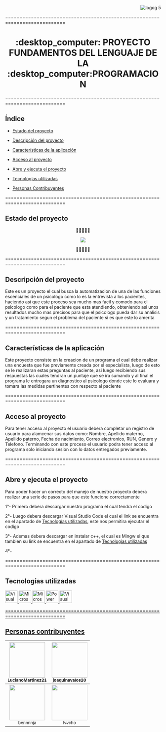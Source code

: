 
<div align="right">

![logog 5](https://user-images.githubusercontent.com/115719198/202303523-74b4ebb5-00fc-4399-b36d-6237bf823633.png)

  </div>

===========================================================================

<h1 align="center"> :desktop_computer: PROYECTO FUNDAMENTOS DEL LENGUAJE DE LA :desktop_computer:PROGRAMACION </h1>

===========================================================================

## Índice

- [Estado del proyecto](#estado-del-proyecto)

- [Descripción del proyecto](#descripción-del-proyecto)

- [Características de la aplicación](#características-de-la-aplicación)

- [Acceso al proyecto](#acceso-al-proyecto)

- [Abre y ejecuta el proyecto](#abre-y-ejecuta-el-proyecto)

- [Tecnologías utilizadas](#tecnologías-utilizadas)

- [Personas Contribuyentes](#personas-contribuyentes)


===========================================================================

## Estado del proyecto

<div align="center">

:anger::anger::anger::anger::anger:


  </div>

<div align="center">

<img src="https://img.shields.io/badge/STATUS-EN%20DESAROLLO-green">

  </div>
  
<div align="center">

:anger::anger::anger::anger::anger:

  </div>

===========================================================================

## Descripción del proyecto

Este es un proyecto el cual busca la automatizacion de una de las funciones escenciales de un psicologo como lo es la entrevista a los pacientes, haciendo asi que este proceso sea mucho mas facil y comodo para el psicologo como para el paciente que esta atendiendo, obteniendo asi unos resultados mucho mas precisos para que el psicologo pueda dar su analisis y un tratamiento segun el problema del paciente si es que este lo amerita

===========================================================================

## Características de la aplicación

Este proyecto consiste en la creacion de un programa el cual debe realizar una encuesta que fue previamente creada por el especialista, luego de esto se le realizaran estas preguntas al paciente, asi luego recibiendo sus respuestas las cuales tendran un puntaje que se ira sumando y al final el programa le entregara un diagnostico al psicologo donde este lo evaluara y tomara las medidas pertinentes con respecto al paciente

===========================================================================

## Acceso al proyecto

Para tener acceso al proyecto el usuario debera completar un registro de usuario para alamcenar sus datos como: Nombre, Apellido materno, Apellido paterno, Fecha de nacimiento, Correo electronico, RUN, Genero y Telefono. Terminando con este proceso el usuario podra tener acceso al programa solo iniciando sesion con lo datos entregados previamente.

===========================================================================

## Abre y ejecuta el proyecto

Para poder hacer un correcto del manejo de nuestro proyecto debera realizar una serie de pasos para que este funcione correctamente

1°- Primero debera descargar nuestro programa el cual tendra el codigo

2°- Luego debera descargar Visual Studio Code el cual el link se encuentra en el apartado de [Tecnologías utilizadas](#tecnologías-utilizadas), este nos permitira ejecutar el codigo

3°- Ademas debera descargar en instalar c++, el cual es Mingw el que tambien su link se encuentra en el apartado de [Tecnologías utilizadas](#tecnologías-utilizadas)

4°-  

===========================================================================

## Tecnologías utilizadas

<a href="https://code.visualstudio.com" target="_blank"> <img src="https://cdn.icon-icons.com/icons2/2107/PNG/512/file_type_vscode_icon_130084.png" alt="Visual Studio Code" width="40" height="40"/> </a> <a href="https://www.microsoft.com/es-cl/microsoft-365/word?activetab=tabs%3afaqheaderregion3" target="_blank"> <img src="https://cdn.icon-icons.com/icons2/3053/PNG/512/microsoft_word_macos_bigsur_icon_189948.png" alt="Microsoft Word" width="40" height="40"/> </a> <a href="https://www.microsoft.com/es-cl/microsoft-365/powerpoint" target="_blank"> <img src="https://cdn.icon-icons.com/icons2/2397/PNG/512/microsoft_power_point_office_logo_icon_145723.png" alt="Microsoft Power Point" width="40" height="40"/> </a><a href="https://www.powerdesigner.biz/ES/"> <img src="https://www.powerdesigner.biz/images/logo-powerdesigner.png" alt="Power Designer" width="40" height="40"/> </a><a href="https://sourceforge.net/projects/mingw/" target="_blank"> <img src="https://www.mingw-w64.org/logo.svg" alt="Visual Studio Code" width="40" height="40"/>

===========================================================================

## Personas contribuyentes

| [<img src="https://avatars.githubusercontent.com/u/88171576?v=4" width=115><br><sub>LucianoMartinez21</sub>](https://github.com/LucianoMartinez21) |  [<img src="https://avatars.githubusercontent.com/u/115719051?v=4" width=115><br><sub>joaquinavalos20</sub>](https://github.com/joaquinavalos20)  |
| :---: | :---: |
| [<img src="https://avatars.githubusercontent.com/u/115719198?v=4" width=115><br><sub>bennnnja</sub>](https://github.com/bennnnja) |  [<img src="https://avatars.githubusercontent.com/u/115720014?v=4" width=115><br><sub>lvvcho</sub>](https://github.com/lvvcho)  |



